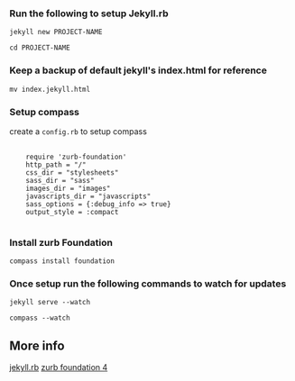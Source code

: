 
### Run the following to setup Jekyll.rb

`jekyll new PROJECT-NAME`

`cd PROJECT-NAME`

### Keep a backup of default jekyll's index.html for reference
`mv index.jekyll.html`

### Setup compass
create a `config.rb` to setup compass

<pre>
  <code>
    require 'zurb-foundation'
    http_path = "/"
    css_dir = "stylesheets"
    sass_dir = "sass"
    images_dir = "images"
    javascripts_dir = "javascripts"
    sass_options = {:debug_info => true}
    output_style = :compact
  </code>
</pre>


### Install zurb Foundation 
`compass install foundation`

### Once setup run the following commands to watch for updates
`jekyll serve --watch`

`compass --watch`

## More info
[jekyll.rb](http://jekyllrb.com/)
[zurb foundation 4](http://foundation.zurb.com/)
